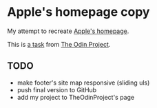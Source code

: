 # Apple's homepage copy #

My attempt to recreate [Apple's homepage](http://www.apple.com/).

This is [a task](http://www.theodinproject.com/html5-and-css3/building-with-backgrounds-and-gradients) from [The Odin Project](http://www.theodinproject.com/).


## TODO ##
* make footer's site map responsive (sliding uls)
* push final version to GitHub
* add my project to TheOdinProject's page